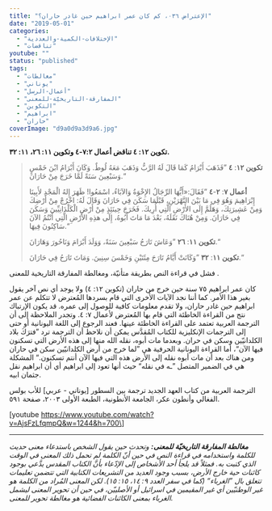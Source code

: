 ```yaml
---
title: "الإعتراض ٠٣٦، كم كان عمر ابراهيم حين غادر حاران؟"
date: "2019-05-01"
categories: 
  - "الإختلافات-الكمية-والعددية"
  - "تناقضات"
youtube: ""
status: "published"
tags: 
  - "مغالطات"
  - "يوناني"
  - "أعمال-الرسل"
  - "المفارقة-التاريخيّة-للمعنى"
  - "التكوين"
  - "ابراهيم"
  - "حاران"
coverImage: "d9a0d9a3d9a6.jpg"
---
```


**تكوين ١٢: ٤ تناقض أعمال ٧:٢-٤ وتكوين ١١: ٢٦، ١١: ٣٢.**

> **تكوين ١٢**: **٤** ”فَذَهَبَ أَبْرَامُ كَمَا قَالَ لَهُ الرَّبُّ وَذَهَبَ مَعَهُ لُوطٌ. وَكَانَ أَبْرَامُ ابْنَ خَمْسٍ وَسَبْعِينَ سَنَةً لَمَّا خَرَجَ مِنْ حَارَانَ.“
> 
> **أعمال ٧**: **٢**\-**٤** ”فَقَالَ:«أَيُّهَا الرِّجَالُ الإِخْوَةُ وَالآبَاءُ، اسْمَعُوا! ظَهَرَ إِلهُ الْمَجْدِ لأَبِينَا إِبْرَاهِيمَ وَهُوَ فِي مَا بَيْنَ النَّهْرَيْنِ، قَبْلَمَا سَكَنَ فِي حَارَانَ وَقَالَ لَهُ: اخْرُجْ مِنْ أَرْضِكَ وَمِنْ عَشِيرَتِكَ، وَهَلُمَّ إِلَى الأَرْضِ الَّتِي أُرِيكَ. فَخَرَجَ حِينَئِذٍ مِنْ أَرْضِ الْكَلْدَانِيِّينَ وَسَكَنَ فِي حَارَانَ. وَمِنْ هُنَاكَ نَقَلَهُ، بَعْدَ مَا مَاتَ أَبُوهُ، إِلَى هذِهِ الأَرْضِ الَّتِي أَنْتُمُ الآنَ سَاكِنُونَ فِيهَا.“
> 
> **تكوين ١١**: **٢٦** ”وَعَاشَ تَارَحُ سَبْعِينَ سَنَةً، وَوَلَدَ أَبْرَامَ وَنَاحُورَ وَهَارَانَ.“
> 
> **تكوين ١١**: **٣٢** ”وَكَانَتْ أَيَّامُ تَارَحَ مِئَتَيْنِ وَخَمْسَ سِنِينَ. وَمَاتَ تَارَحُ فِي حَارَانَ.“

فشل في قراءة النص بطريقة متأنيّة، ومغالطة المفارقة التاريخية للمعنى .

كان عمر ابراهيم ٧٥ سنة حين خرج من حاران (تكوين ١٢: ٤) ولا يوجد أي نص آخر يقول بغير هذا الأمر. كما أننا نجد الآيات الأُخرى التي قام بسردها المُعترض لا تتكلم عن عمر ابراهيم حين غادر حاران، ولا تقدم معلومات كافية للوصول إلى عمره. قد يكون الإرتباك نتج من القراءة الخاطئة التي قام بها المُعترض لأعمال ٧: ٤. وتجدر الملاحظة إلى أن الترجمة العربية تعتمد على القراءة الخاطئة عينها. فعند الرجوع إلى اللغة اليونانية أو حتى إلى الترجمات الإنكليزية للكتاب المُقدَّس يمكن أن نلاحظ أن الترجمة ترد ”فترَكَ بلاد الكلدانيّين وسكن في حران. وبعدما مات أبوه، نقله الله منها إلى هذه الأرض التي تسكنون فيها الآن“، أما القراءة اليونانية الحرفية هي ”لما خرج من أرض الكلدانيّين سكن في حاران ومن هناك بعد أن مات أبوه نقله إلى الأرض هذه التي فيها الآن أنتم تسكنون.“ المشكلة هي في الضمير المتصل ”ـه في نقله“ حيث أنها تعود إلى ابراهيم أي أن ابراهيم نقل جثمان ابيه.

الترجمة العربية من كتاب العهد الجديد ترجمة بين السطور \[يوناني \- عربي\] للأب بولس الفغالي وأنطون عكر، الجامعة الأنطونية، الطبعة الأولى ٢٠٠٣، صفحة ٥٩١.

\[youtube https://www.youtube.com/watch?v=AjsFzLfqmpQ&w=1244&h=700\]

* * *

_**مغالطة المفارقة التاريخيّة للمعنى:** وتحدث حين يقول الشخص باستدعاء معنى حديث للكلمة واستخدامه في قراءة النص في حين أنّ الكلمة لم تحمل ذلك المعنى في الوقت الذي كتبت به. فمثلاً قد يلجأ أحد الأشخاص إلى الإدّعاء بأنَّ الكتاب المقدس يدَّعي بوجود كائنات حية خارج الأرض، بسبب وجود العديد من التشريعات الكتابية التي تتضمن تعليمات تتعلق بال ”الغرباء“ (كما في سفر العدد ٩: ١٤، ١٥: ١٥). لكن المعنى المُراد من الكلمة هو غير الوطنيّين أي غير المقيمين في اسرائيل أو الأصلييّن، في حين أن تحوير المعنى ليشمل الغرباء بمعنى الكائنات الفضائية هو مغالطة تحوير للمعنى._
